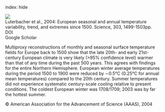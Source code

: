 index: hide

<div class="Citation">
    <div class="Citation-thumb CitationThumb-linked"  data-href="https://doi.org/10.1126/science.1093877">
      <img src="https://static.claimspace.cloud/climate-study-static/refs/thumbs/10/Luterbacher_et_al_2004-thumb.png" />
    </div>

  <div class="Citation-body">
    <div class="Citation-text">Luterbacher et al., 2004: European seasonal and annual temperature variability, trend, and extremes since 1500. <span class="Article-journal">Science, </span><span class="Article-volume">303, </span>1499-1503pp.</div>
    <div class="Citation-links">
      <div class="CitationLink" data-href="https://doi.org/10.1126/science.1093877">
        <div class="CitationLink-icon CitationLink-Doi"></div>
        <div class="CitationLink-text">DOI</div>
      </div>
      <div class="CitationLink" data-href="https://scholar.google.com/scholar?q=10.1126/science.1093877">
        <div class="CitationLink-icon CitationLink-Scholar"></div>
        <div class="CitationLink-text">Google Scholar</div>
      </div>
    </div>
  </div>
</div>

Multiproxy reconstructions of monthly and seasonal surface temperature fields for Europe back to 1500 show that the late 20th- and early 21st-century European climate is very likely (>95% confidence level) warmer than that of any time during the past 500 years. This agrees with findings for the entire Northern Hemisphere. European winter average temperatures during the period 1500 to 1900 were reduced by ∼0.5°C (0.25°C for annual mean temperatures) compared to the 20th century. Summer temperatures did not experience systematic century-scale cooling relative to present conditions. The coldest European winter was 1708/1709; 2003 was by far the hottest summer.

<div class="Citation-copy">
&copy; American Association for the Advancement of Science (AAAS), 2004
</div>